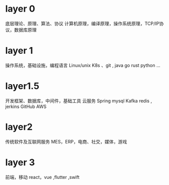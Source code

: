 
# layer 0 
底层理论、原理、算法、协议
计算机原理，编译原理，操作系统原理，TCP/IP协议，数据库原理

# layer 1 
操作系统，基础设施，编程语言
Linux/unix  K8s 、git , java go rust python ...

# layer1.5 
开发框架、数据库，中间件，基础工具 云服务
Spring mysql  Kafka redis , jerkins GitHub AWS 
 
# layer2 
传统软件及互联网服务
MES，ERP，电商、社交，媒体，游戏

# layer 3 
前端，移动
react，vue ,flutter ,swift 